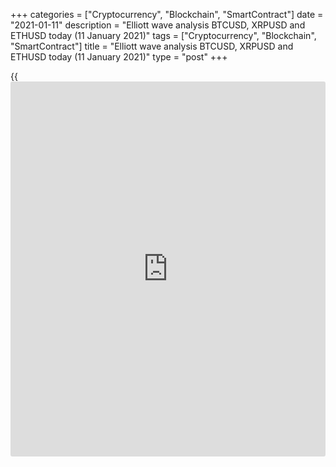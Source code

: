 +++
categories = ["Cryptocurrency", "Blockchain", "SmartContract"]
date = "2021-01-11"
description = "Elliott wave analysis BTCUSD, XRPUSD and ETHUSD today (11 January 2021)"
tags = ["Cryptocurrency", "Blockchain", "SmartContract"]
title = "Elliott wave analysis BTCUSD, XRPUSD and ETHUSD today (11 January 2021)"
type = "post"
+++

{{<iframe id="large-banner" src="https://www.bounty.group/#slide=9.0" width="100%" height="600" scrolling="no" style="border: 0px solid rgb(216, 221, 230); border-radius: 3px;">}}

2021-01-11

2021-01-11

Short-term forecast for BTCUSD, XRPUSD and ETHUSD 11.01.2021Roman Onegin

I welcome my readers!

I have prepared a short-term cryptocurrency forecast based on Elliott
wave analysis of Bitcoin, Ripple, and Ethereum. I offer entry signals to
trade each cryptocurrency.

The Ripple seems to have finished the downtrend, and there is forming
the beginning of an uptrend.

The article covers the following subjects:

## Elliott wave Bitcoin analysis

The BTCUSD market is forming the bullish impulse 5, namely, its final
leg. There is now developing the impulse sub-wave [5] composed of the
sub-waves (1)-(2)-(3)-(4)-(5). The first four elements of the wave [5]
have completed, and there is forming the final impulse (5). The market
may have finished forming the bearish correction (4) that is an element
of the third impulse wave. Therefore, the price should continue rising
in wave (5). An approximate trajectory of the Bitcoin future price trend
is outlined in the chart.

### Trading plan for [BTCUSD][1] today:

Buy 35603.00 TP 50000.00

* * *

## Elliott wave Ripple analysis

The XRPUSD market completed the large down triple zigzag. Next, the
price turned up and started forming a new uptrend. There should be
developing wave (1) that is likely to be a leading diagonal because the
end of correction 4 is higher than the end of wave 1. The market should
be running up in wave 5 to a level of 0.460 in the next few days, as it
is outlined in the chart.

### Trading plan for **[XRPUSD][2]** today:

Buy 0.278, TP 0.460

* * *

## Elliott wave Ethereum analysis

The ETHUSD market continues rising in the bullish impulse wave C. There
is currently developing the final sub-wave [5] that has completed four
sub-waves out of five. The market seems to have completed the upward
impulse 3; next, the price went down in correction 4, which may also
have completed. Therefore, the Ethereum price should be rising in the
impulse wave 5 to a level of 1580.00

### Trading plan for  **[ETHUSD][3] **today:

Buy 1108.45, TP 1580.00

* * *

P.S. Did you like my article? Share it in social networks: it will be
the best “thank you" :)

Ask me questions and comment below. I’ll be glad to answer your
questions and give necessary explanations.

 **Useful links:**

  * I recommend trying to trade with a reliable broker [here][4]. The system allows you to trade by yourself or copy successful traders from all across the globe.
  * Use my promo-code BLOG for getting deposit bonus 50% on LiteForex platform. Just enter this code in the appropriate field while [depositing][5] your trading account.
  * Telegram chat for traders: <t.me/liteforexengchat>. We are sharing the signals and trading experience
  * Telegram channel with high-quality analytics, Forex reviews, training articles, and other useful things for traders <t.me/liteforex>



The content of this article reflects the author’s opinion and does not
necessarily reflect the official position of LiteForex. The material
published on this page is provided for informational purposes only and
should not be considered as the provision of investment advice for the
purposes of Directive 2004/39/EC.

Rate this article:

{{value}}

( {{count}} {{title}} )

   1. my.liteforex.com/trading/chart?symbol=BTCUSD
   2. my.liteforex.com/trading/chart?symbol=XRPUSD
   3. my.liteforex.com/trading/chart?symbol=ETHUSD
   4. my.liteforex.com/?category=analysts-opinions&slug=short-term-forecast-for-[BTC](https://www.playgroundfx.com/blog/who-is-the-creator-of-bitcoin/)usd-xrpusd-and-ethusd-11012021&openPopup=%2Fregistration%2Fpopup&utm_source=blog&utm_medium=article&utm_campaign=bonus
   5. my.liteforex.com/deposit/?category=analysts-opinions&slug=short-term-forecast-for-[BTC](https://www.playgroundfx.com/blog/who-is-the-creator-of-bitcoin/)usd-xrpusd-and-ethusd-11012021&promo_code=BLOG&utm_source=blog&utm_medium=article&utm_campaign=bonus
